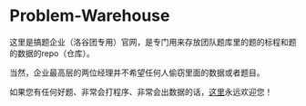 # Problem-Warehouse
这里是搞题企业（洛谷团专用）官网，是专门用来存放团队题库里的题的标程和题的数据的repo（仓库）。

当然，企业最高层的两位经理并不希望任何人偷窃里面的数据或者题目。

如果您有任何好题、非常会打程序、非常会出数据的话，[这里](https://www.luogu.com.cn/team/26972)永远欢迎您！
